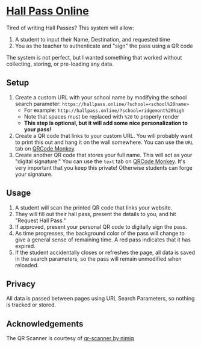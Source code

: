 # [Hall Pass Online](https://hallpass.online/)

Tired of writing Hall Passes? This system will allow:
1. A student to input their Name, Destination, and requested time
2. You as the teacher to authenticate and "sign" the pass using a QR code

The system is not perfect, but I wanted something that worked without collecting, storing, or pre-loading any data.

## Setup
1. Create a custom URL with your school name by modifying the school search parameter: `https://hallpass.online/?school=<school%20name>`
    - For example: `http://hallpass.online/?school=ridgemont%20high`
    - Note that spaces must be replaced with `%20` to properly render
    - **This step is optional, but it will add some nice personalization to your pass!**
2. Create a QR code that links to your custom URL. You will probably want to print this out and hang it on the wall somewhere. You can use the `URL` tab on [QRCode Monkey](https://www.qrcode-monkey.com/#url).
3. Create another QR code that stores your full name. This will act as your "digital signature." You can use the `text` tab on [QRCode Monkey](https://www.qrcode-monkey.com/#text). It's very important that you keep this private! Otherwise students can forge your signature.

## Usage
1.  A student will scan the printed QR code that links your website.
2. They will fill out their hall pass, present the details to you, and hit "Request Hall Pass."
3.  If approved, present your personal QR code to digitally sign the pass.
4. As time progresses, the background color of the pass will change to give a general sense of remaining time. A red pass indicates that it has expired.
5. If the student accidentally closes or refreshes the page, all data is saved in the search parameters, so the pass will remain unmodified when reloaded.

## Privacy
All data is passed between pages using URL Search Parameters, so nothing is tracked or stored.

## Acknowledgements
The QR Scanner is courtesy of [qr-scanner by nimiq](https://github.com/nimiq/qr-scanner)
